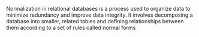 Normalization in relational databases is a process used to organize data to minimize redundancy and improve data integrity. It involves decomposing a database into smaller, related tables and defining relationships between them according to a set of rules called normal forms
